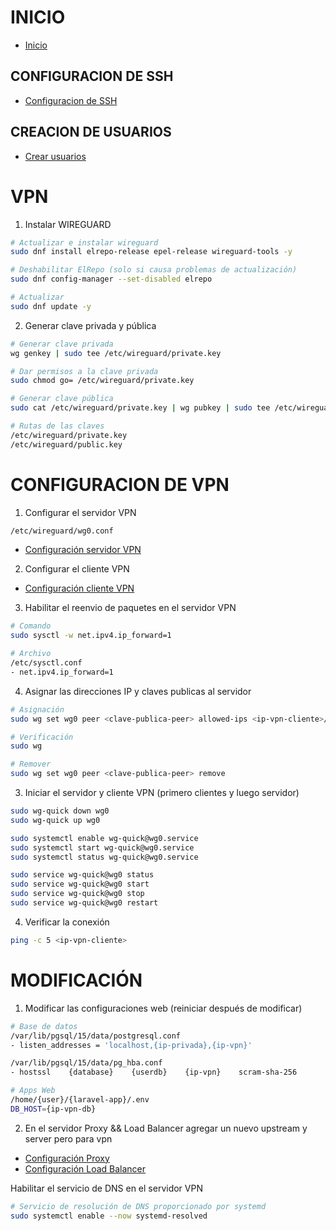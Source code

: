 # INICIO

- [Inicio](./practica-ssh.md#inicio)

## CONFIGURACION DE SSH

- [Configuracion de SSH](./practica-ssh.md#ssh)

## CREACION DE USUARIOS

- [Crear usuarios](./practica-ssh.md#creacion-de-usuarios)

# VPN

1. Instalar WIREGUARD

```bash
# Actualizar e instalar wireguard
sudo dnf install elrepo-release epel-release wireguard-tools -y

# Deshabilitar ElRepo (solo si causa problemas de actualización)
sudo dnf config-manager --set-disabled elrepo

# Actualizar
sudo dnf update -y
```

2. Generar clave privada y pública

```bash
# Generar clave privada
wg genkey | sudo tee /etc/wireguard/private.key

# Dar permisos a la clave privada
sudo chmod go= /etc/wireguard/private.key

# Generar clave pública
sudo cat /etc/wireguard/private.key | wg pubkey | sudo tee /etc/wireguard/public.key

# Rutas de las claves
/etc/wireguard/private.key
/etc/wireguard/public.key
```

# CONFIGURACION DE VPN

1. Configurar el servidor VPN

```txt
/etc/wireguard/wg0.conf
```

- [Configuración servidor VPN](../configs/vpn/server.wg0.conf)

2. Configurar el cliente VPN

- [Configuración cliente VPN](../configs/vpn/peer.wg0.conf)

3. Habilitar el reenvio de paquetes en el servidor VPN

```bash
# Comando
sudo sysctl -w net.ipv4.ip_forward=1

# Archivo
/etc/sysctl.conf
- net.ipv4.ip_forward=1
```

4. Asignar las direcciones IP y claves publicas al servidor

```bash
# Asignación
sudo wg set wg0 peer <clave-publica-peer> allowed-ips <ip-vpn-cliente>/32

# Verificación
sudo wg

# Remover
sudo wg set wg0 peer <clave-publica-peer> remove
```

3. Iniciar el servidor y cliente VPN (primero clientes y luego servidor)

```bash
sudo wg-quick down wg0
sudo wg-quick up wg0

sudo systemctl enable wg-quick@wg0.service
sudo systemctl start wg-quick@wg0.service
sudo systemctl status wg-quick@wg0.service

sudo service wg-quick@wg0 status
sudo service wg-quick@wg0 start
sudo service wg-quick@wg0 stop
sudo service wg-quick@wg0 restart
```

4. Verificar la conexión

```bash
ping -c 5 <ip-vpn-cliente>
```

# MODIFICACIÓN

1. Modificar las configuraciones web (reiniciar después de modificar)

```bash
# Base de datos
/var/lib/pgsql/15/data/postgresql.conf
- listen_addresses = 'localhost,{ip-privada},{ip-vpn}'

/var/lib/pgsql/15/data/pg_hba.conf
- hostssl    {database}    {userdb}    {ip-vpn}    scram-sha-256

# Apps Web
/home/{user}/{laravel-app}/.env
DB_HOST={ip-vpn-db}
```

2. En el servidor Proxy && Load Balancer agregar un nuevo upstream y server pero para vpn

- [Configuración Proxy](../configs/nginx/proxy.conf)
- [Configuración Load Balancer](../configs/nginx/load-balancer.conf)

Habilitar el servicio de DNS en el servidor VPN

```bash
# Servicio de resolución de DNS proporcionado por systemd
sudo systemctl enable --now systemd-resolved
```
